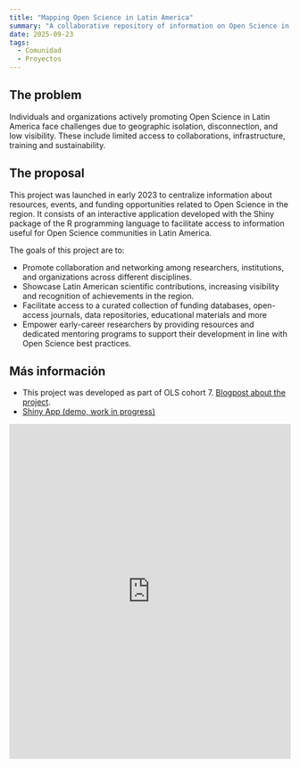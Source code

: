 ```yaml
---
title: "Mapping Open Science in Latin America"
summary: "A collaborative repository of information on Open Science in Spanish."
date: 2025-09-23
tags:
  - Comunidad
  - Proyectos
---
```


## The problem
Individuals and organizations actively promoting Open Science in Latin America face challenges due to geographic isolation, disconnection, and low visibility. These include limited access to collaborations, infrastructure, training and sustainability.

## The proposal
This project was launched in early 2023 to centralize information about resources, events, and funding opportunities related to Open Science in the region. It consists of an interactive application developed with the Shiny package of the R programming language to facilitate access to information useful for Open Science communities in Latin America.

The goals of this project are to:
* Promote collaboration and networking among researchers, institutions, and organizations across different disciplines.
* Showcase Latin American scientific contributions, increasing visibility and recognition of achievements in the region.
* Facilitate access to a curated collection of funding databases, open-access journals, data repositories,  educational materials and more
* Empower early-career researchers by providing resources and dedicated mentoring programs to support their development in line with Open Science best practices.

## Más información
- This project was developed as part of OLS cohort 7. [Blogpost about the project](https://openlifesci.org/posts/2023/07/17/ols-7-mapping-open-science-communities-LATAM/).
- [Shiny App (demo, work in progress)](https://metadocencia.shinyapps.io/mapeo_comunidades/)

<iframe height="600" width="100%" frameborder="no" src="https://metadocencia.shinyapps.io/mapeo_comunidades/"></iframe>
